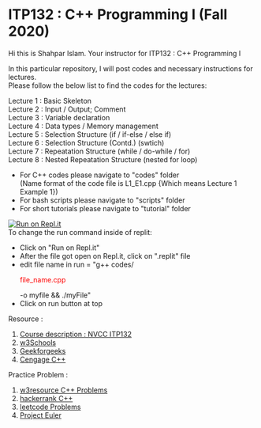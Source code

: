 # ITP132 : C++ Programming I (Fall 2020)

Hi this is Shahpar Islam. Your instructor for ITP132 : C++ Programming I

In this particular repository, I will post codes and necessary instructions for lectures.<br/>
Please follow the below list to find the codes for the lectures:<br/>

Lecture 1 : Basic Skeleton<br/> 
Lecture 2 : Input / Output; Comment<br/>
Lecture 3 : Variable declaration<br/>
Lecture 4 : Data types / Memory management<br/>
Lecture 5 : Selection Structure (if / if-else / else if)<br/>
Lecture 6 : Selection Structure (Contd.) (swtich)<br/>
Lecture 7 : Repeatation Structure (while / do-while / for)<br/>
Lecture 8 : Nested Repeatation Structure (nested for loop)<br/>

- For C++ codes please navigate to "codes" folder<br/>
  (Name format of the code file is L1_E1.cpp {Which means Lecture 1 Example 1})<br/>
- For bash scripts please navigate to "scripts" folder<br/>
- For short tutorials please navigate to "tutorial" folder<br/>

[![Run on Repl.it](https://repl.it/badge/github/Islam-shahpar/ITP132)](https://repl.it/github/Islam-shahpar/ITP132)<br/>
To change the run command inside of replit:
- Click on "Run on Repl.it" 
- After the file got open on Repl.it, click on ".replit" file
- edit file name in run = "g++ codes/<p style=color:#FF0000;>file_name.cpp</p> -o myfile && ./myFile"
- Click on run button at top

Resource : <br/>

1. <a href="https://catalog.nvcc.edu/preview_course_nopop.php?catoid=6&coid=9562" target="_blank"> Course description : NVCC ITP132 </a> <br/>
2. <a href="https://www.w3schools.com/cpp/" target="_blank"> w3Schools </a> <br/>
3. <a href="https://www.geeksforgeeks.org/c-plus-plus/" target="_blank"> Geekforgeeks </a> <br/>
4. <a href="https://www.cengage.com/c/an-introduction-to-programming-with-c-8e-zak/9781285860114PF/" target="_blank"> Cengage C++ </a> <br/>

Practice Problem : <br/>

1. <a href="https://www.w3resource.com/cpp-exercises/" target="_blank"> w3resource C++ Problems </a>
2. <a href="https://www.hackerrank.com/domains/cpp" target="_blank"> hackerrank C++ </a>
3. <a href="https://leetcode.com/problemset/all/" target="_blank"> leetcode Problems </a>
4. <a href="https://projecteuler.net/archives" target="_blank"> Project Euler </a>
